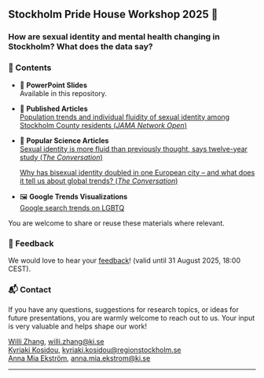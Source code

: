 ## Stockholm Pride House Workshop 2025 🌈  
### How are sexual identity and mental health changing in Stockholm? What does the data say?

### 📂 Contents

- 📄 **PowerPoint Slides**  
  Available in this repository.

- 📄 **Published Articles**  
  [Population trends and individual fluidity of sexual identity among Stockholm County residents (*JAMA Network Open*)](https://jamanetwork.com/journals/jamanetworkopen/fullarticle/2827231)

- 📄 **Popular Science Articles**  
  [Sexual identity is more fluid than previously thought, says twelve-year study (*The Conversation*)](https://theconversation.com/sexual-identity-is-more-fluid-than-previously-thought-says-twelve-year-study-243892)

  [Why has bisexual identity doubled in one European city – and what does it tell us about global trends? (*The Conversation*)](https://theconversation.com/why-has-bisexual-identity-doubled-in-one-european-city-and-what-does-it-tell-us-about-global-trends-248200)

- 🖼️ **Google Trends Visualizations**  
  [Google search trends on LGBTQ](https://github.com/willizhang/Google-Search-Trends-LGBTQ)

You are welcome to share or reuse these materials where relevant.

### 💬 Feedback

We would love to hear your [feedback](https://forms.cloud.microsoft/Pages/ResponsePage.aspx?id=8e73v0vPMk--PaHdoEPAXUltvxkr6kRIkP2G3YclcoRURVI3N09ITE1KQVYxV1ZZQVlEQjhBQ0NWWC4u)! (valid until 31 August 2025, 18:00 CEST).  

### 📬 Contact

If you have any questions, suggestions for research topics, or ideas for future presentations, you are warmly welcome to reach out to us. Your input is very valuable and helps shape our work!

[Willi Zhang](https://ki.se/en/people/willi-zhang), willi.zhang@ki.se  
[Kyriaki Kosidou](https://ki.se/en/people/kyriaki-kosidou), kyriaki.kosidou@regionstockholm.se  
[Anna Mia Ekström](https://ki.se/en/people/anna-mia-ekstrom), anna.mia.ekstrom@ki.se

---
